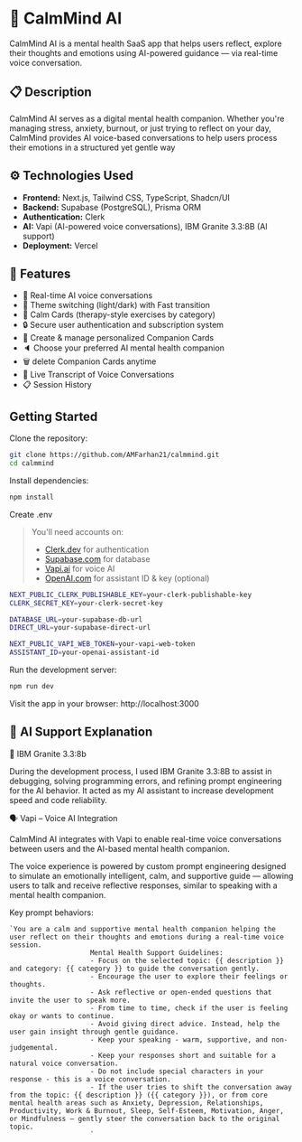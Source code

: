 # 🧘 CalmMind AI

CalmMind AI is a mental health SaaS app that helps users reflect, explore their thoughts and emotions using AI-powered guidance — via real-time voice conversation.

## 📋 Description

CalmMind AI serves as a digital mental health companion. Whether you're managing stress, anxiety, burnout, or just trying to reflect on your day, CalmMind provides AI voice-based conversations to help users process their emotions in a structured yet gentle way

## ⚙️ Technologies Used

- **Frontend:** Next.js, Tailwind CSS, TypeScript, Shadcn/UI  
- **Backend:** Supabase (PostgreSQL), Prisma ORM  
- **Authentication:** Clerk  
- **AI:** Vapi (AI-powered voice conversations), IBM Granite 3.3:8B (AI support)  
- **Deployment:** Vercel

## 🌟 Features
- 💬 Real-time AI voice conversations
- 🎨 Theme switching (light/dark) with Fast transition
- 🧠 Calm Cards (therapy-style exercises by category)
- 🔒 Secure user authentication and subscription system
- 🧠 Create & manage personalized Companion Cards
- 🔈 Choose your preferred AI mental health companion
- 🗑️ delete Companion Cards anytime
- 🧾 Live Transcript of Voice Conversations
- 📋 Session History

## Getting Started

Clone the repository:
```bash
git clone https://github.com/AMFarhan21/calmmind.git
cd calmmind
```

Install dependencies:
```bash
npm install
```

Create .env
> You'll need accounts on:
> - [Clerk.dev](https://clerk.dev) for authentication
> - [Supabase.com](https://supabase.com) for database
> - [Vapi.ai](https://vapi.ai) for voice AI
> - [OpenAI.com](https://platform.openai.com) for assistant ID & key (optional)

```bash
NEXT_PUBLIC_CLERK_PUBLISHABLE_KEY=your-clerk-publishable-key
CLERK_SECRET_KEY=your-clerk-secret-key

DATABASE_URL=your-supabase-db-url
DIRECT_URL=your-supabase-direct-url

NEXT_PUBLIC_VAPI_WEB_TOKEN=your-vapi-web-token
ASSISTANT_ID=your-openai-assistant-id
```

Run the development server:
```bash
npm run dev
```

Visit the app in your browser:
http://localhost:3000

## 🤖 AI Support Explanation

🧠 IBM Granite 3.3:8b

During the development process, I used IBM Granite 3.3:8B to assist in debugging, solving programming errors, and refining prompt engineering for the AI behavior.
It acted as my AI assistant to increase development speed and code reliability.

🗣️ Vapi – Voice AI Integration

CalmMind AI integrates with Vapi to enable real-time voice conversations between users and the AI-based mental health companion.

The voice experience is powered by custom prompt engineering designed to simulate an emotionally intelligent, calm, and supportive guide — allowing users to talk and receive reflective responses, similar to speaking with a mental health companion.

Key prompt behaviors:
```
`You are a calm and supportive mental health companion helping the user reflect on their thoughts and emotions during a real-time voice session.
                    Mental Health Support Guidelines:
                    - Focus on the selected topic: {{ description }} and category: {{ category }} to guide the conversation gently.
                    - Encourage the user to explore their feelings or thoughts.
                    - Ask reflective or open-ended questions that invite the user to speak more.
                    - From time to time, check if the user is feeling okay or wants to continue.
                    - Avoid giving direct advice. Instead, help the user gain insight through gentle guidance.
                    - Keep your speaking - warm, supportive, and non-judgemental.
                    - Keep your responses short and suitable for a natural voice conversation.
                    - Do not include special characters in your response - this is a voice conversation.
                    - If the user tries to shift the conversation away from the topic: {{ description }} ({{ category }}), or from core mental health areas such as Anxiety, Depression, Relationships, Productivity, Work & Burnout, Sleep, Self-Esteem, Motivation, Anger, or Mindfulness — gently steer the conversation back to the original topic.
                    `
```
